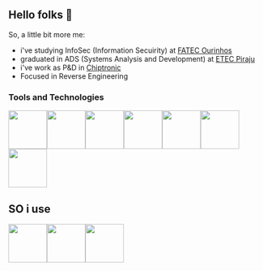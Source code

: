## Hello folks 👋
So, a little bit more me:

- i've studying InfoSec (Information Secuirity) at <a href="https://www.fatecourinhos.edu.br/">FATEC Ourinhos<a/>
- graduated in ADS (Systems Analysis and Development) at <a href="https://etecpiraju.cps.sp.gov.br/">ETEC Piraju<a/>
- i've work as P&D in <a href="https://github.com/ChiptronicCrypt">Chiptronic<a/>
- Focused in Reverse Engineering

### Tools and Technologies
<img src="https://img.icons8.com/?size=100&id=shQTXiDQiQVR&format=png&color=000000" type="ico" height="76px"><img src="https://img.icons8.com/?size=100&id=40669&format=png&color=000000" type="ico" height="76px"><img src="https://github.com/user-attachments/assets/fca6e264-a6ae-4581-90d4-dbf778e6c4c0" type="img" height="76px"><img src="https://github.com/user-attachments/assets/0df374a3-aae2-44cb-8267-e10167565a07" type="img" height="76px"><img src="https://github.com/user-attachments/assets/740041bc-a92b-49d2-9793-f56737ecc6b6" type="img" height="76px"><img src="https://img.icons8.com/?size=100&id=y7WGoWNuIWac&format=png&color=000000" type="ico" height="76px"><img src="https://github.com/user-attachments/assets/e621e30e-bd71-42a3-b473-d6f40f65a3e4" type="img" height="76px">

## SO i use
<img src="https://img.icons8.com/?size=100&id=108792&format=png&color=000000" type="ico" height="76px"><img src="https://github.com/user-attachments/assets/ef3fe4dd-251e-4755-b6a3-09b9eac684ae" type="ico" height="76px"><img src="https://github.com/user-attachments/assets/0c223d19-1ffb-4313-ab08-a9505d002e74" type="ico" height="76px">
